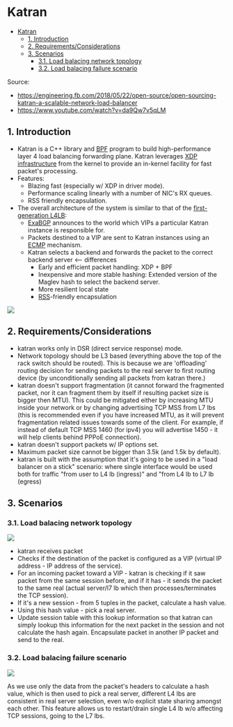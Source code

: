 # Katran

- [Katran](#katran)
  - [1. Introduction](#1-introduction)
  - [2. Requirements/Considerations](#2-requirementsconsiderations)
  - [3. Scenarios](#3-scenarios)
    - [3.1. Load balacing network topology](#31-load-balacing-network-topology)
    - [3.2. Load balacing failure scenario](#32-load-balacing-failure-scenario)

Source:

- <https://engineering.fb.com/2018/05/22/open-source/open-sourcing-katran-a-scalable-network-load-balancer>
- <https://www.youtube.com/watch?v=da9Qw7v5qLM>

## 1. Introduction

- Katran is a C++ library and [BPF](https://en.wikipedia.org/wiki/Berkeley_Packet_Filter) program to build high-performance layer 4 load balancing forwarding plane. Katran leverages [XDP infrastructure](https://www.iovisor.org/technology/xdp) from the kernel to provide an in-kernel facility for fast packet's processing.
- Features:
  - Blazing fast (especially w/ XDP in driver mode).
  - Performance scaling linearly with a number of NIC's RX queues.
  - RSS friendly encapsulation.
- The overall architecture of the system is similar to that of the [first-generation L4LB](./1stgenlb.md):
  - [ExaBGP](https://github.com/Exa-Networks/exabgp) announces to the world which VIPs a particular Katran instance is responsible for.
  - Packets destined to a VIP are sent to Katran instances using an [ECMP](https://en.wikipedia.org/wiki/Equal-cost_multi-path_routing) mechanism.
  - Katran selects a backend and forwards the packet to the correct backend server <-- differences
    - Early and efficient packet handling: XDP + BPF
    - Inexpensive and more stable hashing: Extended version of the Maglev hash to select the backend server.
    - More resilient local state
    - [RSS](https://docs.microsoft.com/en-us/windows-hardware/drivers/network/introduction-to-receive-side-scaling)-friendly encapsulation

![](https://engineering.fb.com/wp-content/uploads/2018/05/figure-4.jpg?resize=1536,1007)

## 2. Requirements/Considerations

- katran works only in DSR (direct service response) mode.
- Network topology should be L3 based (everything above the top of the rack switch should be routed). This is because we are 'offloading' routing decision for sending packets to the real server to first routing device (by unconditionally sending all packets from katran there.)
- katran doesn't support fragmentation (it cannot forward the fragmented packet, nor it can fragment them by itself if resulting packet size is bigger then MTU). This could be mitigated either by increasing MTU inside your network or by changing advertising TCP MSS from L7 lbs (this is recommended even if you have increased MTU, as it will prevent fragmentation related issues towards some of the client. For example, if instead of default TCP MSS 1460 (for ipv4) you will advertise 1450 - it will help clients behind PPPoE connection).
- katran doesn't support packets w/ IP options set.
- Maximum packet size cannot be bigger than 3.5k (and 1.5k by default).
- katran is built with the assumption that it's going to be used in a "load balancer on a stick" scenario: where single interface would be used both for traffic "from user to L4 lb (ingress)" and "from L4 lb to L7 lb (egress)

## 3. Scenarios

### 3.1. Load balacing network topology

![](https://github.com/facebookincubator/katran/raw/main/imgs/katran_pktflow.png)

- katran receives packet
- Checks if the destination of the packet is configured as a VIP (virtual IP address - IP address of the service).
- For an incoming packet toward a VIP - katran is checking if it saw packet from the same session before, and if it has - it sends the packet to the same real (actual server/l7 lb which then processes/terminates the TCP session).
- If it's a new session - from 5 tuples in the packet, calculate a hash value.
- Using this hash value - pick a real server.
- Update session table with this lookup information so that katran can simply lookup this information for the next packet in the session and not calculate the hash again.
Encapsulate packet in another IP packet and send to the real.

### 3.2. Load balacing failure scenario

![](https://github.com/facebookincubator/katran/raw/main/imgs/katran_consistency.png)

As we use only the data from the packet's headers to calculate a hash value, which is then used to pick a real server, different L4 lbs are consistent in real server selection, even w/o explicit state sharing amongst each other. This feature allows us to restart/drain single L4 lb w/o affecting TCP sessions, going to the L7 lbs.
